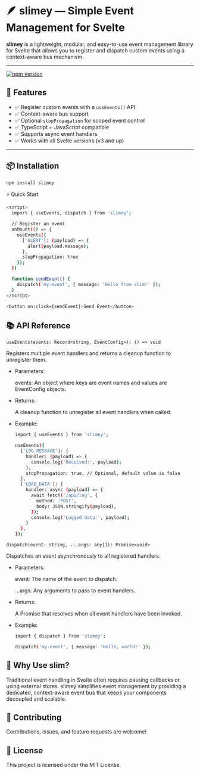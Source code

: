 # 🪶 slimey — Simple Event Management for Svelte

**slimey** is a lightweight, modular, and easy-to-use event management library for Svelte that allows you to register and dispatch custom events using a context-aware bus mechanism.

---

[![npm version](https://img.shields.io/npm/v/slimey.svg)](https://www.npmjs.com/package/slimey)

## 🚀 Features

- ✅ Register custom events with a `useEvents()` API
- ✅ Context-aware bus support
- ✅ Optional `stopPropagation` for scoped event control
- ✅ TypeScript + JavaScript compatible
- ✅ Supports async event handlers
- ✅ Works with all Svelte versions (v3 and up)

---

## 📦 Installation

```bash
npm install slimey
```

⚡ Quick Start

```bash
<script>
  import { useEvents, dispatch } from 'slimey';

  // Register an event
  onMount(() => {
    useEvents({
      ['ALERT']: (payload) => {
        alert(payload.message);
      },
      stopPropagation: true
    });
  })

  function sendEvent() {
    dispatch('my-event', { message: 'Hello from slim!' });
  }
</script>

<button on:click={sendEvent}>Send Event</button>
  ```

## 📚 API Reference

`useEvents(events: Record<string, EventConfig>): () => void`

  Registers multiple event handlers and returns a cleanup function to unregister them.

- Parameters:

  events: An object where keys are event names and values are EventConfig objects.

- Returns:

  A cleanup function to unregister all event handlers when called.

- Example:

  ```bash
  import { useEvents } from 'slimey';
  
  useEvents({
    ['LOG_MESSAGE']: {
      handler: (payload) => {
        console.log('Received:', payload);
      },
      stopPropagation: true, // Optional, default value is false
    },
    ['LOAD_DATA']: {
      handler: async (payload) => {
        await fetch('/api/log', {
          method: 'POST',
          body: JSON.stringify(payload),
        });
        console.log('Logged data:', payload);
      }
    },
  });
  
  ```

`dispatch(event: string, ...args: any[]): Promise<void>`

  Dispatches an event asynchronously to all registered handlers.

- Parameters:

  event: The name of the event to dispatch.

  ...args: Any arguments to pass to event handlers.

- Returns:

  A Promise that resolves when all event handlers have been invoked.

- Example:

  ```bash
  import { dispatch } from 'slimey';
  
  dispatch('my-event', { message: 'Hello, world!' });
  
  ```

## 🎯 Why Use slim?

Traditional event handling in Svelte often requires passing callbacks or using external stores. slimey simplifies event management by providing a dedicated, context-aware event bus that keeps your components decoupled and scalable.

## 🤝 Contributing

Contributions, issues, and feature requests are welcome!

## 📄 License

This project is licensed under the MIT License.
